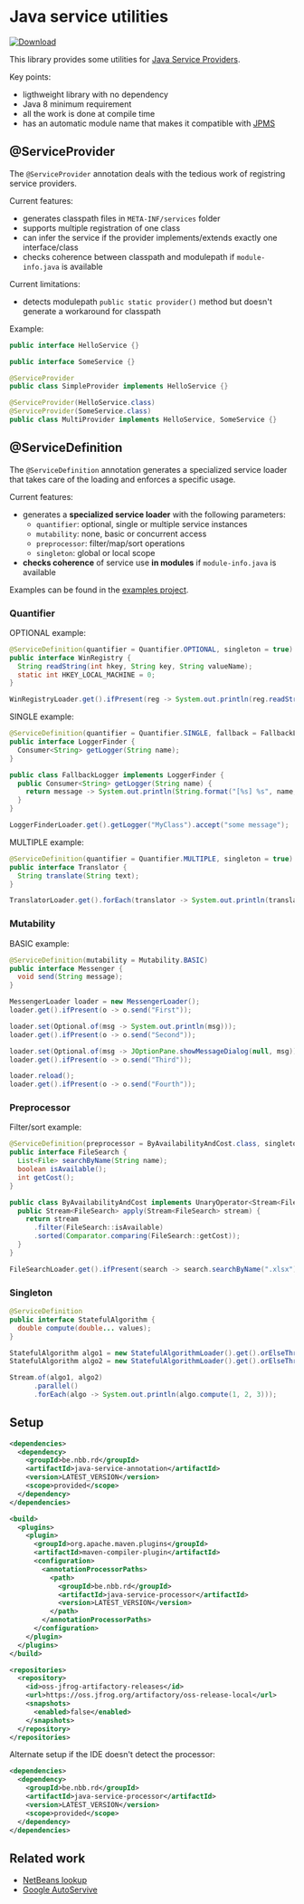 # Java service utilities

[![Download](https://img.shields.io/github/release/nbbrd/java-service-util.svg)](https://github.com/nbbrd/java-service-util/releases/latest)

This library provides some utilities for [Java Service Providers](https://www.baeldung.com/java-spi).

Key points:
- ligthweight library with no dependency
- Java 8 minimum requirement
- all the work is done at compile time
- has an automatic module name that makes it compatible with [JPMS](https://www.baeldung.com/java-9-modularity) 

## @ServiceProvider
The `@ServiceProvider` annotation deals with the tedious work of registring service providers.

Current features:
- generates classpath files in `META-INF/services` folder
- supports multiple registration of one class
- can infer the service if the provider implements/extends exactly one interface/class
- checks coherence between classpath and modulepath if `module-info.java` is available

Current limitations:
- detects modulepath `public static provider()` method but doesn't generate a workaround for classpath

Example:
```java
public interface HelloService {}

public interface SomeService {}

@ServiceProvider
public class SimpleProvider implements HelloService {}

@ServiceProvider(HelloService.class)
@ServiceProvider(SomeService.class)
public class MultiProvider implements HelloService, SomeService {}
```

## @ServiceDefinition
The `@ServiceDefinition` annotation generates a specialized service loader that takes care of the loading and enforces a specific usage.

Current features:
- generates a **specialized service loader** with the following parameters:
  - `quantifier`: optional, single or multiple service instances
  - `mutability`: none, basic or concurrent access
  - `preprocessor`: filter/map/sort operations 
  - `singleton`: global or local scope
- **checks coherence** of service use **in modules** if `module-info.java` is available

Examples can be found in the [examples project](https://github.com/nbbrd/java-service-util/tree/develop/java-service-examples/src/main/java/nbbrd/service/examples).

### Quantifier

OPTIONAL example:
```java
@ServiceDefinition(quantifier = Quantifier.OPTIONAL, singleton = true)
public interface WinRegistry { 
  String readString(int hkey, String key, String valueName);
  static int HKEY_LOCAL_MACHINE = 0;
}

WinRegistryLoader.get().ifPresent(reg -> System.out.println(reg.readString(HKEY_LOCAL_MACHINE, "SOFTWARE\\Microsoft\\Windows NT\\CurrentVersion", "ProductName")));
```

SINGLE example:
```java
@ServiceDefinition(quantifier = Quantifier.SINGLE, fallback = FallbackLogger.class, singleton = true)
public interface LoggerFinder {
  Consumer<String> getLogger(String name);
}

public class FallbackLogger implements LoggerFinder {
  public Consumer<String> getLogger(String name) {
    return message -> System.out.println(String.format("[%s] %s", name, message));
  }
}

LoggerFinderLoader.get().getLogger("MyClass").accept("some message");
```

MULTIPLE example:
```java
@ServiceDefinition(quantifier = Quantifier.MULTIPLE, singleton = true)
public interface Translator {
  String translate(String text);
}

TranslatorLoader.get().forEach(translator -> System.out.println(translator.translate("hello")));
```

### Mutability

BASIC example:
```java
@ServiceDefinition(mutability = Mutability.BASIC)
public interface Messenger {
  void send(String message);
}

MessengerLoader loader = new MessengerLoader();
loader.get().ifPresent(o -> o.send("First"));

loader.set(Optional.of(msg -> System.out.println(msg)));
loader.get().ifPresent(o -> o.send("Second"));

loader.set(Optional.of(msg -> JOptionPane.showMessageDialog(null, msg)));
loader.get().ifPresent(o -> o.send("Third"));

loader.reload();
loader.get().ifPresent(o -> o.send("Fourth"));
```

### Preprocessor

Filter/sort example:
```java
@ServiceDefinition(preprocessor = ByAvailabilityAndCost.class, singleton = true)
public interface FileSearch {
  List<File> searchByName(String name);
  boolean isAvailable();
  int getCost();
}

public class ByAvailabilityAndCost implements UnaryOperator<Stream<FileSearch>> {
  public Stream<FileSearch> apply(Stream<FileSearch> stream) {
    return stream
      .filter(FileSearch::isAvailable)
      .sorted(Comparator.comparing(FileSearch::getCost));
  }
}

FileSearchLoader.get().ifPresent(search -> search.searchByName(".xlsx").forEach(System.out::println));
```

### Singleton

```java
@ServiceDefinition
public interface StatefulAlgorithm {
  double compute(double... values);
}

StatefulAlgorithm algo1 = new StatefulAlgorithmLoader().get().orElseThrow(RuntimeException::new);
StatefulAlgorithm algo2 = new StatefulAlgorithmLoader().get().orElseThrow(RuntimeException::new);

Stream.of(algo1, algo2)
      .parallel()
      .forEach(algo -> System.out.println(algo.compute(1, 2, 3)));
```

## Setup

```xml
<dependencies>
  <dependency>
    <groupId>be.nbb.rd</groupId>
    <artifactId>java-service-annotation</artifactId>
    <version>LATEST_VERSION</version>
    <scope>provided</scope>
  </dependency>
</dependencies>

<build>
  <plugins>
    <plugin>
      <groupId>org.apache.maven.plugins</groupId>
      <artifactId>maven-compiler-plugin</artifactId>
      <configuration>
        <annotationProcessorPaths>
          <path>
            <groupId>be.nbb.rd</groupId>
            <artifactId>java-service-processor</artifactId>
            <version>LATEST_VERSION</version>
          </path>
        </annotationProcessorPaths>
      </configuration>
    </plugin>
  </plugins>
</build>

<repositories>
  <repository>
    <id>oss-jfrog-artifactory-releases</id>
    <url>https://oss.jfrog.org/artifactory/oss-release-local</url>
    <snapshots>
      <enabled>false</enabled>
    </snapshots>
  </repository>
</repositories>
```
Alternate setup if the IDE doesn't detect the processor:
```xml
<dependencies>
  <dependency>
    <groupId>be.nbb.rd</groupId>
    <artifactId>java-service-processor</artifactId>
    <version>LATEST_VERSION</version>
    <scope>provided</scope>
  </dependency>
</dependencies>
```

## Related work

- [NetBeans lookup](https://search.maven.org/search?q=g:org.netbeans.api%20AND%20a:org-openide-util-lookup&core=gav)
- [Google AutoServive](https://www.baeldung.com/google-autoservice)
